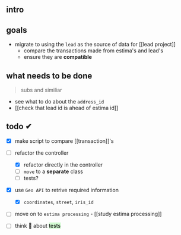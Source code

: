## intro

## goals
- migrate to using the `lead` as the source of data for [[lead project]]
	- compare the transactions made from estima's and lead's
	- ensure they are **compatible**

## what needs to be done
> subs and similiar
- see what to do about the `address_id`
- [[check that lead id is ahead of estima id]]

## todo ✔
- [x] make script to compare [[transaction]]'s
- [ ] refactor the controller
	- [x] refactor directly in the controller
	- [ ] `move` to a **separate** class
	- [ ] tests?
- [x] use `Geo API` to retrive required information
	- [x] `coordinates`, `street`, `iris_id`
- [ ] move on to `estima processing` - [[study estima processing]]
- [ ] think 🤔 about <mark style="background: #BBFABBA6;">tests</mark>

